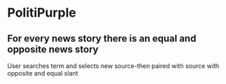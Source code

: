 # PolitiPurple
## For every news story there is an equal and opposite news story
User searches term and selects new source-then paired with source with opposite and equal slant
